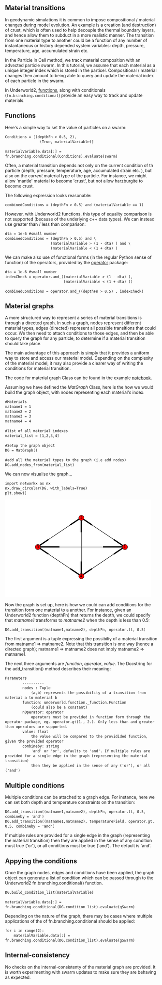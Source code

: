 ## Material transitions

In geodynamic simulations it is common to impose compositional / material changes during model evolution. An example is a creation (and destruction) of crust, which is often used to help decouple the thermal boundary layers, and hence allow them to subduct in a more realistic manner. The transition from one material type to another could be a function of any number of instantaneous or history depended system variables: depth, pressure, temperature, age, accumulated strain etc. 

In the Particle in Cell method, we track material composition with an advected particle swarm. In this tutorial, we assume that each material as a unique integer index which is stored in the particel. Compositional / material changes then amount to being able to query and update the material index of each particle in the swarm. 

In Underworld2, [functions](https://github.com/underworldcode/underworld2/blob/master/docs/user_guide/05_Functions.ipynb), along with conditionals (`fn.branching.conditional`) provide an easy way to track and update materials. 

## Functions

Here's a simple way to set the value of particles on a swarm:

```
Conditions = [(depthFn > 0.5, 2),
                (True, materialVariable)]

materialVariable.data[:] = fn.branching.conditional(Conditions).evaluate(swarm)
```



Often, a material transition depends not only on the current condition of th particle (depth, pressure, temperature, age, accumulated strain etc. ), but also on the _current_ material type of the particle. For instance, we might allow 'mantle' material to become 'crust', but not allow harzburgite to become crust. 

The following expression looks reasonable:

```
combinedConditions = (depthFn > 0.5) and (materialVariable == 1)
```

However, with Underworld2 functions, this type of equality comparison is not supported (because of the underlying c++ data types). We can instead use greater than / less than comparison:

```
dta = 1e-6 #small number
combinedConditions = (depthFn > 0.5) and \
                     (materialVariable > (1 - dta) ) and \
                     (materialVariable < (1 + dta) )
```

We can make also use of functional forms (in the regular Python sense of function) of the operators, provided by the [operator](https://docs.python.org/2/library/operator.html) package:

```
dta = 1e-6 #small number
indexCheck = operator.and_((materialVariable > (1 - dta) ), 
                           (materialVariable < (1 + dta) ))
             
combinedConditions = operator.and_((depthFn > 0.5) , indexCheck)
```



## Material graphs

A more structured way to represent a series of material transitions is through a directed graph. In such a graph, nodes represent different material types, edges (directed) represent all possible transitions that could occur. We then need to attach conditions to those edges, and then be able to query the graph for any particle, to determine if a material transition should take place.

The main advantage of this approach is simply that it provides a uniform way to store and access our material model. Depending on the complexity of the material model, it may also provide a clearer way of writing the conditions for material transition.

The code for material graph Class can be found in the example [notebook](https://github.com/dansand/materialTransformations/blob/master/material_transformations.ipynb).

Assuming we have defined the _MatGraph_ Class, here is the how we would build the graph object, with nodes representing each material's index:

```
#Materials
matname1 = 1
matname2 = 2
matname3 = 3
matname4 = 4

#list of all material indexes
material_list = [1,2,3,4]

#Setup the graph object
DG = MatGraph()

#add all the material types to the graph (i.e add nodes)
DG.add_nodes_from(material_list)
```

We can now visualise the graph...

```
import networkx as nx
nx.draw_circular(DG, with_labels=True)
plt.show()
```



![alt text](graph.png )



Now the graph is set up, here is how we could can add conditions for the transition form one material to a another. For instance, given an Underworld2 function (depthFn) that returns the depth, we could specify that _matname1_ transforms to _matname2_ when the depth is less than 0.5:

```
DG.add_transition((matname1,matname2), depthFn, operator.lt, 0.5)
```

The first argument is a tuple expressing the possibiliy of a material transition from matname1 => matname2. Note that this transition is one way  (hence a directed graph); matname1 => matname2 does not imply matname2 => matname1.

The next three arguments are _function_, _operator_, _value_. The Docstring for the add_transition() method describes their meaning:

```
Parameters
        ----------
        nodes : Tuple
            (a,b) represents the possibility of a transition from material a to material b
        function: underworld.function._function.Function
            (could also be a constant)
        nOperator: operator
            operators must be provided in function form through the operator package, eg. operator.gt(1., 2.). Only less than and greater than operators are supported.
        value: float
            the value will be compared to the providided function, given the provided operator
        combineby: string
            'and' or 'or', defaults to 'and'. If multiple rules are provided for a single edge in the graph (representing the material transition)
            then they be applied in the sense of any ('or'), or all ('and')
```



## Multiple conditions

Multiple conditions can be attached to a graph edge. For instance, here we can set both depth and temperature constraints on the transition:

```
DG.add_transition((matname1,matname2), depthFn, operator.lt, 0.5, combineby = 'and')
DG.add_transition((matname1,matname2), temperatureField, operator.gt, 0.5, combineby = 'and')
```

If multiple rules are provided for a single edge in the graph (representing the material transition)  then they are applied in the sense of any condition must true ('or'), or all conditions must be true ('and'). The default is 'and'.



## Appying the conditions

Once the graph nodes, edges and conditions have been applied, the graph object can generate a list of condition which can be passed through to the Underworld2 fn.branching.conditional() function. 

```
DG.build_condition_list(materialVariable)

materialVariable.data[:] = fn.branching.conditional(DG.condition_list).evaluate(gSwarm)
```

Depending on the nature of the graph, there may be cases where multiple applications of the of fn.branching.conditional should be applied:

```
for i in range(2):
    materialVariable.data[:] = fn.branching.conditional(DG.condition_list).evaluate(gSwarm)
```



## Internal-consistency

No checks on the internal-consistenty of the material graph are provided. It is worth experimenting with swarm updates to make sure they are behaving as expected. 

